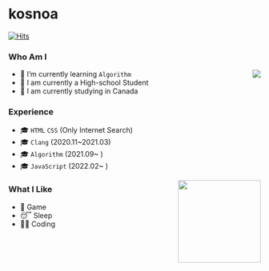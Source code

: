 # kosnoa

[![Hits](https://hits.seeyoufarm.com/api/count/incr/badge.svg?url=https%3A%2F%2Fgithub.com%2Fkosnoa%2Fkosnoa&count_bg=%23D98214&title_bg=%23614027&icon=&icon_color=%23E7E7E7&title=VISIT&edge_flat=false)](https://hits.seeyoufarm.com)

### Who Am I

<img align='right' src="http://mazassumnida.wtf/api/v2/generate_badge?boj=kosnoa">

- 🌱 I’m currently learning `Algorithm`
- 🥇 I am currently a High-school Student
- 🚅 I am currently studying in Canada

### Experience

- 🎓 `HTML` `CSS` (Only Internet Search)
- 🎓 `Clang` (2020.11~2021.03)
- 🎓 `Algorithm` (2021.09~ )
- 🎓 `JavaScript` (2022.02~ )


<img align='right' src="https://github-readme-stats.vercel.app/api?username=kosnoa" height="165">

### What I Like

- 🔵 Game
- 😴 Sleep
- 👨‍💻 Coding

